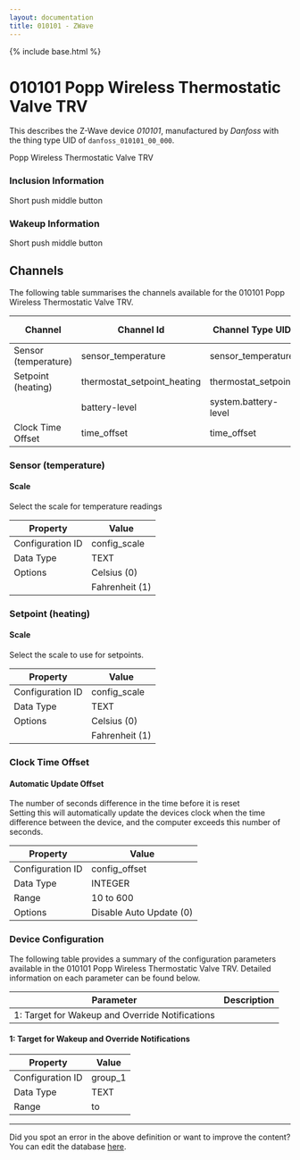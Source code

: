 ```yaml
---
layout: documentation
title: 010101 - ZWave
---
```


{% include base.html %}

# 010101 Popp Wireless Thermostatic Valve TRV

This describes the Z-Wave device *010101*, manufactured by *Danfoss* with the thing type UID of ```danfoss_010101_00_000```. 

Popp Wireless Thermostatic Valve TRV  


### Inclusion Information 

Short push middle button

  


### Wakeup Information 

Short push middle button


## Channels
The following table summarises the channels available for the 010101 Popp Wireless Thermostatic Valve TRV.

| Channel | Channel Id | Channel Type UID | Category | Item Type |
|---------|------------|------------------|----------|-----------|
| Sensor (temperature) | sensor_temperature | sensor_temperature | Temperature | Number |
| Setpoint (heating) | thermostat_setpoint_heating | thermostat_setpoint | Temperature | Number |
|  | battery-level | system.battery-level |  |  |
| Clock Time Offset | time_offset | time_offset | Temperature | Number |


### Sensor (temperature)

#### Scale

Select the scale for temperature readings


| Property         | Value    |
|------------------|----------|
| Configuration ID | config_scale |
| Data Type        | TEXT || Default Value | 0 |
| Options | Celsius (0) |
|  | Fahrenheit (1) |


### Setpoint (heating)

#### Scale

Select the scale to use for setpoints.


| Property         | Value    |
|------------------|----------|
| Configuration ID | config_scale |
| Data Type        | TEXT || Default Value | 0 |
| Options | Celsius (0) |
|  | Fahrenheit (1) |


### Clock Time Offset

#### Automatic Update Offset

The number of seconds difference in the time before it is reset  
Setting this will automatically update the devices clock when the time difference between the device, and the computer exceeds this number of seconds.


| Property         | Value    |
|------------------|----------|
| Configuration ID | config_offset |
| Data Type        | INTEGER |
| Range | 10 to 600 || Default Value | 60 |
| Options | Disable Auto Update (0) |


### Device Configuration
The following table provides a summary of the configuration parameters available in the 010101 Popp Wireless Thermostatic Valve TRV.
Detailed information on each parameter can be found below.

| Parameter   | Description |
|-------------|-------------|
| 1: Target for Wakeup and Override Notifications |  |


#### 1: Target for Wakeup and Override Notifications


| Property         | Value    |
|------------------|----------|
| Configuration ID | group_1 |
| Data Type        | TEXT |
| Range |  to  |


---

Did you spot an error in the above definition or want to improve the content?
You can edit the database [here](http://www.cd-jackson.com/index.php/zwave/zwave-device-database/zwave-device-list/devicesummary/449).
